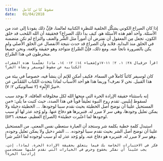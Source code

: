 ```yaml
---
title:  سقوط كائن كامل
date:   01/04/2018
---
```


إذا كان الصراع الكوني يشكِّل الخلفية للنظرة الكتابية لعالمنا، فإنِّ ذلك يقودنا إلى عدد من الأسئلة. وأحد أهم هذه الأسئلة هو، كيف بدأ ذلك الصراع؟ فحقيقة أن الله المُحب قد خلق الكون، تجعل مِن المعقول أن نفترض أن أموراً مثل الشَّر والعنف والنزاع لم تكن متضمنة في الخلق منذ البداية. فلابد وأن الصراع قد حدث نتيجة الانفصال عن الخلق الأصلي ولم يكن بالضرورة ناتجاً عنه. ومع ذلك، فإنَّ الصِّراع متواجد وهو حقيقة واقعة، ونحن جميعاً منخرطون في هذا الصِّراع.

`اقرأ حزقيال ٢٨: ١، ٢؛ ١١-١٧وإشعياء ١٤: ١٢- ١٤. ماذا تعلّمنا هذه الفقرات الكتابية عن سقوط لوسيفر ونشأة الشر؟`

كان لوسيفر كائناً كاملاً في السماء. فكيف أمكن للإثم أن ينشأ فيه، خصوصاً في بيئة من هذا القبيل. نحن لا نعرف؟ وربما هذا هو أحد الأسباب لماذا يتحدث الكتاب المُقَدَّس عن «سِرَّ الإِثْمِ» (٢ تسالونيكي ٢: ٧).

إنه باستثناء حقيقة الإرادة الحرة التي منحها الله لكل مخلوقاته العاقلة، لا يوجد سبب لسقوط إبليس. تقدم روح النبوة تعليقاً قوياً في هذا الصدد، حيث كتبت ما يلي: «من المستحيل علينا أن نوضح أصل الخطيئة بحيث نقدم سببا لوجودها. ... الخطيئة دخيلة ولا يمكن تعليل وجودها، وهي سر لا مبرر له. فتبريرها هو دفاع عنها. ولو وُجد عذر لها أو سبب لوجودها لما اعتُبرت خطيئة» (الصراع العظيم، صفحة، ٥٣٦).

استبدل كلمة خطية بكلمة شر وستجد أن العبارة ستعطي نفس المعنى. من المستحيل علينا أن نوضح أصل الشر بحيث نقدم سببا لوجوده. ... الشر دخيل ولا يمكن تعليل وجوده، وهو سر لا مبرر له. فتبريره هو دفاع عنه. ولو وُجد عذر له أو سبب لوجوده لما اعتُبر شراً.

`فكر في الاختبارات الخاصة بك فيما يتعلق بحقيقة الإرادة الحرة. لماذا، إذن، يجب علينا أن نفكر بخشوع وحرص في الخيارات التي نقدم عليها مستخدمين إرادتنا الحرة؟`